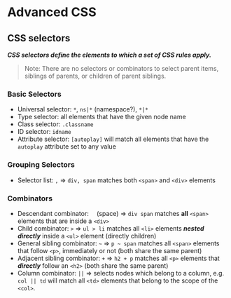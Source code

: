 # Advanced CSS

## CSS selectors

**_CSS selectors define the elements to which a set of CSS rules apply._**

>Note: There are no selectors or combinators to select parent items, siblings of parents, or children of parent siblings.

### Basic Selectors

* Universal selector: `*`, `ns|*` (namespace?), `*|*`
* Type selector: all elements that have the given node name
* Class selector: `.classname`
* ID selector: `idname`
* Attribute selector: `[autoplay]` will match all elements that have the `autoplay` attribute set to any value

### Grouping Selectors

* Selector list: `,` => `div, span` matches both `<span>` and `<div>` elements

### Combinators

* Descendant combinator:   `  `(space) => `div span` matches **all** `<span>` elements that are inside a `<div>`
* Child combinator: `>` => `ul > li` matches all `<li>` elements **_nested directly_** inside a `<ul>` element (directly children)
* General sibling combinator: `~` => `p ~ span` matches all `<span>` elements that follow `<p>`, immediately or not (both share the same parent)
* Adjacent sibling combinator: `+` => `h2 + p` matches all `<p>` elements that **_directly_** follow an `<h2>` (both share the same parent)
* Column combinator: `||` => selects nodes which belong to a column, e.g. `col || td` will match all `<td>` elements that belong to the scope of the `<col>`.
 
